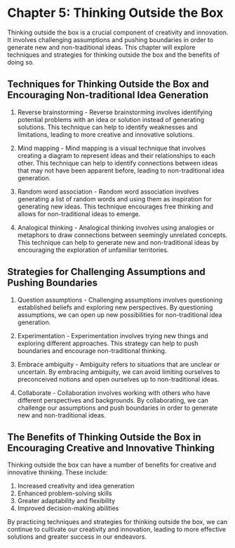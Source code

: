 Chapter 5: Thinking Outside the Box
===================================

Thinking outside the box is a crucial component of creativity and innovation. It involves challenging assumptions and pushing boundaries in order to generate new and non-traditional ideas. This chapter will explore techniques and strategies for thinking outside the box and the benefits of doing so.

Techniques for Thinking Outside the Box and Encouraging Non-traditional Idea Generation
---------------------------------------------------------------------------------------

1. Reverse brainstorming - Reverse brainstorming involves identifying potential problems with an idea or solution instead of generating solutions. This technique can help to identify weaknesses and limitations, leading to more creative and innovative solutions.

2. Mind mapping - Mind mapping is a visual technique that involves creating a diagram to represent ideas and their relationships to each other. This technique can help to identify connections between ideas that may not have been apparent before, leading to non-traditional idea generation.

3. Random word association - Random word association involves generating a list of random words and using them as inspiration for generating new ideas. This technique encourages free thinking and allows for non-traditional ideas to emerge.

4. Analogical thinking - Analogical thinking involves using analogies or metaphors to draw connections between seemingly unrelated concepts. This technique can help to generate new and non-traditional ideas by encouraging the exploration of unfamiliar territories.

Strategies for Challenging Assumptions and Pushing Boundaries
-------------------------------------------------------------

1. Question assumptions - Challenging assumptions involves questioning established beliefs and exploring new perspectives. By questioning assumptions, we can open up new possibilities for non-traditional idea generation.

2. Experimentation - Experimentation involves trying new things and exploring different approaches. This strategy can help to push boundaries and encourage non-traditional thinking.

3. Embrace ambiguity - Ambiguity refers to situations that are unclear or uncertain. By embracing ambiguity, we can avoid limiting ourselves to preconceived notions and open ourselves up to non-traditional ideas.

4. Collaborate - Collaboration involves working with others who have different perspectives and backgrounds. By collaborating, we can challenge our assumptions and push boundaries in order to generate new and non-traditional ideas.

The Benefits of Thinking Outside the Box in Encouraging Creative and Innovative Thinking
----------------------------------------------------------------------------------------

Thinking outside the box can have a number of benefits for creative and innovative thinking. These include:

1. Increased creativity and idea generation
2. Enhanced problem-solving skills
3. Greater adaptability and flexibility
4. Improved decision-making abilities

By practicing techniques and strategies for thinking outside the box, we can continue to cultivate our creativity and innovation, leading to more effective solutions and greater success in our endeavors.
